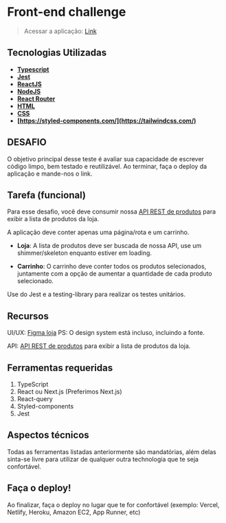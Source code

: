
# Front-end challenge

> Acessar a aplicação: <a href="https://frontend-challenge-nu-ashen.vercel.app/" target="_blank">Link</a>


## Tecnologias Utilizadas

- **[Typescript](https://www.typescriptlang.org/)**
- **[Jest](https://jestjs.io/pt-BR/)**
- **[ReactJS](https://react.dev/)**
- **[NodeJS](https://nodejs.org/en)**
- **[React Router](https://reactrouter.com/en/main)**
- **[HTML](https://developer.mozilla.org/pt-BR/docs/Web/HTML)**
- **[CSS](https://developer.mozilla.org/pt-BR/docs/Web/CSS)**
- **[https://styled-components.com/](https://tailwindcss.com/)**


## DESAFIO

O objetivo principal desse teste é avaliar sua capacidade de escrever código limpo, bem testado e reutilizável. Ao terminar, faça o deploy da aplicação e mande-nos o link.

Tarefa (funcional)
---------------

Para esse desafio, você deve consumir nossa [API REST de produtos](https://mks-frontend-challenge-04811e8151e6.herokuapp.com/api-docs/) para exibir a lista de produtos da loja.

A aplicação deve conter apenas uma página/rota e um carrinho.

- <b>Loja</b>: A lista de produtos deve ser buscada de nossa API, use um shimmer/skeleton enquanto estiver em loading.
 
- <b>Carrinho</b>: O carrinho deve conter todos os produtos selecionados, juntamente com a opção de aumentar a quantidade de cada produto selecionado.

Use do Jest e a testing-library para realizar os testes unitários.

Recursos
---------------

UI/UX: [Figma loja](https://www.figma.com/file/Z4z8osDbK1ET7cjNzFRMrK/MKS-Front-end-challenge?node-id=0%3A1) PS: O design system está incluso, incluindo a fonte.

API: [API REST de produtos](https://mks-frontend-challenge-04811e8151e6.herokuapp.com/api-docs/) para exibir a lista de produtos da loja.

Ferramentas requeridas
---------------

1. TypeScript
2. React ou Next.js (Preferimos Next.js)
3. React-query
4. Styled-components
5. Jest

Aspectos técnicos
---------------

Todas as ferramentas listadas anteriormente são mandatórias, além delas sinta-se livre para utilizar de qualquer outra technologia que te seja confortável.

Faça o deploy!
---------------

Ao finalizar, faça o deploy no lugar que te for confortável (exemplo: Vercel, Netlify, Heroku, Amazon EC2, App Runner, etc)